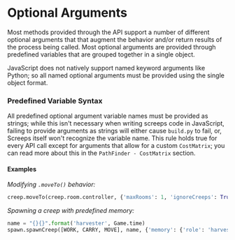 # Optional Arguments

Most methods provided through the API support a number of different optional arguments that that augment the behavior and/or return results of the process being called.  Most optional arguments are provided through predefined variables that are grouped together in a single object.  

JavaScript does not natively support named keyword arguments like Python; so all named optional arguments must be provided using the single object format.  

### Predefined Variable Syntax

All predefined optional argument variable names must be provided as strings; while this isn't necessary when writing screeps code in JavaScript, failing to provide arguments as strings will either cause `build.py` to fail, or, Screeps itself won't recognize the variable name.  This rule holds true for every API call except for arguments that allow for a custom `CostMatrix`; you can read more about this in the `PathFinder - CostMatrix` section.  

#### Examples

_Modifying `.moveTo()` behavior:_
```py
creep.moveTo(creep.room.controller, {'maxRooms': 1, 'ignoreCreeps': True})
```

_Spawning a creep with predefined memory:_
```py
name = "{}{}".format('harvester', Game.time)
spawn.spawnCreep([WORK, CARRY, MOVE], name, {'memory': {'role': 'harvester'}})
```

